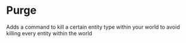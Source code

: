 # Purge

Adds a command to kill a certain entity type within your world to avoid killing every entity within the world
